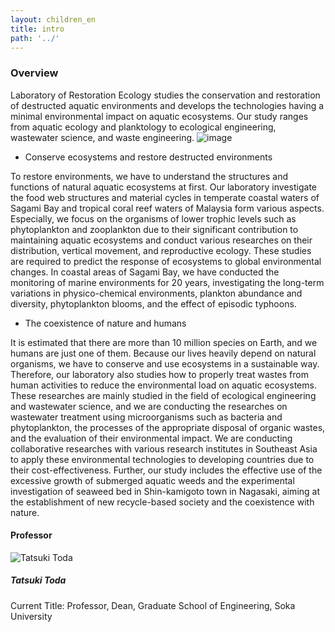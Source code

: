 ```yaml
---
layout: children_en
title: intro
path: '../'
---
```


### Overview

Laboratory of Restoration Ecology studies the conservation and restoration of destructed aquatic environments and develops the technologies having a minimal environmental impact on aquatic ecosystems. Our study ranges from aquatic ecology and planktology to ecological engineering, wastewater science, and waste engineering.
![image]({{site.baseurl}}/assets/images/LREGOAL_eng.jpg)

- Conserve ecosystems and restore destructed environments

To restore environments, we have to understand the structures and functions of natural aquatic ecosystems at first. Our laboratory investigate the food web structures and material cycles in temperate coastal waters of Sagami Bay and tropical coral reef waters of Malaysia form various aspects. Especially, we focus on the organisms of lower trophic levels such as phytoplankton and zooplankton due to their significant contribution to maintaining aquatic ecosystems and conduct various researches on their distribution, vertical movement, and reproductive ecology. These studies are required to predict the response of ecosystems to global environmental changes. In coastal areas of Sagami Bay, we have conducted the monitoring of marine environments for 20 years, investigating the long-term variations in physico-chemical environments, plankton abundance and diversity, phytoplankton blooms, and the effect of episodic typhoons.

- The coexistence of nature and humans

It is estimated that there are more than 10 million species on Earth, and we humans are just one of them. Because our lives heavily depend on natural organisms, we have to conserve and use ecosystems in a sustainable way.
Therefore, our laboratory also studies how to properly treat wastes from human activities to reduce the environmental load on aquatic ecosystems. These researches are mainly studied in the field of ecological engineering and wastewater science, and we are conducting the researches on wastewater treatment using microorganisms such as bacteria and phytoplankton, the processes of the appropriate disposal of organic wastes, and the evaluation of their environmental impact. We are conducting collaborative researches with various research institutes in Southeast Asia to apply these environmental technologies to developing countries due to their cost-effectiveness. Further, our study includes the effective use of the excessive growth of submerged aquatic weeds and the experimental investigation of seaweed bed in Shin-kamigoto town in Nagasaki, aiming at the establishment of new recycle-based society and the coexistence with nature.

#### Professor

![Tatsuki Toda]({{site.baseurl}}/assets/images/members/toda_profile.jpg)

##### Tatsuki Toda

Current Title:
Professor, Dean, Graduate School of Engineering, Soka University
